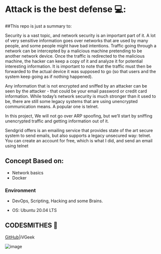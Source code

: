 # Attack is the best defense 💻:

##This repo is just a summary to:

Security is a vast topic, and network security is an important part of it. A lot of very sensitive information goes over networks that are used by many people, and some people might have bad intentions. Traffic going through a network can be intercepted by a malicious machine pretending to be another network device. Once the traffic is redirected to the malicious machine, the hacker can keep a copy of it and analyze it for potential interesting information. It is important to note that the traffic must then be forwarded to the actual device it was supposed to go (so that users and the system keep going as if nothing happened).

Any information that is not encrypted and sniffed by an attacker can be seen by the attacker - that could be your email password or credit card information. While today’s network security is much stronger than it used to be, there are still some legacy systems that are using unencrypted communication means. A popular one is telnet.

In this project, We will not go over ARP spoofing, but we’ll start by sniffing unencrypted traffic and getting information out of it.

Sendgrid offers is an emailing service that provides state of the art secure system to send emails, but also supports a legacy unsecured way: telnet. You can create an account for free, which is what I did, and send an email using telnet


## Concept Based on:

* Network basics
* Docker

### Environment
* DevOps, Scripting, Hacking and some Brains.

* OS: Ubuntu 20.04 LTS

## CODESMITHES 🦊

[GitHub](https://github.com/iVGeek)|iVGeek

![image](https://github.com/iVGeek/alx-system_engineering-devops/blob/master/attack_is_the_best_defense/png_spoof.png)
